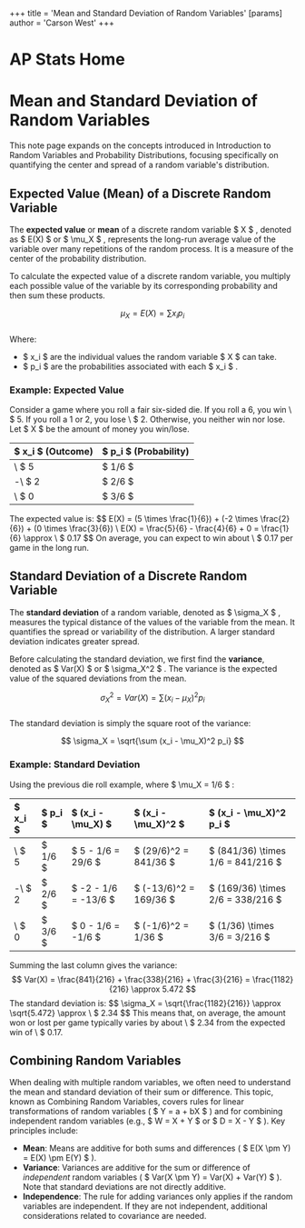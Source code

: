 +++
 title = 'Mean and Standard Deviation of Random Variables'
[params]
	author = 'Carson West'
+++
# AP Stats Home
# Mean and Standard Deviation of Random Variables

This note page expands on the concepts introduced in Introduction to Random Variables and Probability Distributions, focusing specifically on quantifying the center and spread of a random variable's distribution.

## Expected Value (Mean) of a Discrete Random Variable

The **expected value** or **mean** of a discrete random variable  $ X $ , denoted as  $ E(X) $  or  $ \mu_X $ , represents the long-run average value of the variable over many repetitions of the random process. It is a measure of the center of the probability distribution.

To calculate the expected value of a discrete random variable, you multiply each possible value of the variable by its corresponding probability and then sum these products.

 $$  \mu_X = E(X) = \sum x_i p_i
 $$  
Where:
*    $ x_i $  are the individual values the random variable  $ X $  can take.
*    $ p_i $  are the probabilities associated with each  $ x_i $ .

### Example: Expected Value
Consider a game where you roll a fair six-sided die. If you roll a 6, you win \ $ 5. If you roll a 1 or 2, you lose \ $ 2. Otherwise, you neither win nor lose. Let  $ X $  be the amount of money you win/lose.

|  $ x_i $  (Outcome) |  $ p_i $  (Probability) |
| :-------------- | :------------------ |
| \ $ 5             |  $ 1/6 $                |
| -\ $ 2            |  $ 2/6 $                |
| \ $ 0             |  $ 3/6 $                |

The expected value is:
 $$  E(X) = (5 \times \frac{1}{6}) + (-2 \times \frac{2}{6}) + (0 \times \frac{3}{6}) \\
E(X) = \frac{5}{6} - \frac{4}{6} + 0 = \frac{1}{6} \approx \ $ 0.17
 $$  On average, you can expect to win about \ $ 0.17 per game in the long run.

## Standard Deviation of a Discrete Random Variable

The **standard deviation** of a random variable, denoted as  $ \sigma_X $ , measures the typical distance of the values of the variable from the mean. It quantifies the spread or variability of the distribution. A larger standard deviation indicates greater spread.

Before calculating the standard deviation, we first find the **variance**, denoted as  $ Var(X) $  or  $ \sigma_X^2 $ . The variance is the expected value of the squared deviations from the mean.

 $$  \sigma_X^2 = Var(X) = \sum (x_i - \mu_X)^2 p_i
 $$  
The standard deviation is simply the square root of the variance:

 $$  \sigma_X = \sqrt{\sum (x_i - \mu_X)^2 p_i}
 $$  
### Example: Standard Deviation
Using the previous die roll example, where  $ \mu_X = 1/6 $ :

|  $ x_i $  |  $ p_i $  |  $ (x_i - \mu_X) $  |  $ (x_i - \mu_X)^2 $  |  $ (x_i - \mu_X)^2 p_i $  |
| :---- | :---- | :-------------- | :---------------- | :-------------------- |
| \ $ 5   |  $ 1/6 $  |  $ 5 - 1/6 = 29/6 $  |  $ (29/6)^2 = 841/36 $  |  $ (841/36) \times 1/6 = 841/216 $  |
| -\ $ 2  |  $ 2/6 $  |  $ -2 - 1/6 = -13/6 $  |  $ (-13/6)^2 = 169/36 $  |  $ (169/36) \times 2/6 = 338/216 $  |
| \ $ 0   |  $ 3/6 $  |  $ 0 - 1/6 = -1/6 $  |  $ (-1/6)^2 = 1/36 $  |  $ (1/36) \times 3/6 = 3/216 $  |

Summing the last column gives the variance:
 $$  Var(X) = \frac{841}{216} + \frac{338}{216} + \frac{3}{216} = \frac{1182}{216} \approx 5.472
 $$  The standard deviation is:
 $$  \sigma_X = \sqrt{\frac{1182}{216}} \approx \sqrt{5.472} \approx \ $ 2.34
 $$  This means that, on average, the amount won or lost per game typically varies by about \ $ 2.34 from the expected win of \ $ 0.17.

## Combining Random Variables
When dealing with multiple random variables, we often need to understand the mean and standard deviation of their sum or difference. This topic, known as Combining Random Variables, covers rules for linear transformations of random variables ( $ Y = a + bX $ ) and for combining independent random variables (e.g.,  $ W = X + Y $  or  $ D = X - Y $ ). Key principles include:
*   **Mean**: Means are additive for both sums and differences ( $ E(X \pm Y) = E(X) \pm E(Y) $ ).
*   **Variance**: Variances are additive for the sum or difference of *independent* random variables ( $ Var(X \pm Y) = Var(X) + Var(Y) $ ). Note that standard deviations are not directly additive.
*   **Independence**: The rule for adding variances only applies if the random variables are independent. If they are not independent, additional considerations related to covariance are needed.